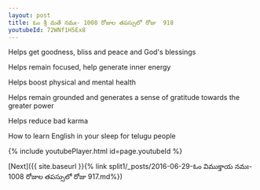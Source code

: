```yaml
---
layout: post
title: ఓం శ్రీ మతే నమః- 1008 రోజుల తపస్సులో రోజు  918
youtubeId: 72WNf1H5Ex8
---
```

 
 
Helps get goodness, bliss and peace and God's blessings
 
Helps remain focused, help generate inner energy 
 
Helps boost physical and mental health 
 
Helps remain grounded and generates a sense of gratitude towards the greater power 
 
Helps reduce bad karma
 
How to learn English in your sleep for telugu people
 
 
 
 


{% include youtubePlayer.html id=page.youtubeId %}
 
[Next]({{ site.baseurl }}{% link split1/_posts/2016-06-29-ఓం విముక్తాయ నమః- 1008 రోజుల తపస్సులో రోజు  917.md%})
 

